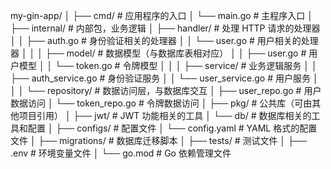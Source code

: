 my-gin-app/
│
├── cmd/                        # 应用程序的入口
│   └── main.go                 # 主程序入口
│
├── internal/                   # 内部包，业务逻辑
│   ├── handler/                # 处理 HTTP 请求的处理器
│   │   ├── auth.go             # 身份验证相关的处理器
│   │   └── user.go             # 用户相关的处理器
│   │
│   ├── model/                  # 数据模型（与数据库表相对应）
│   │   ├── user.go             # 用户模型
│   │   └── token.go            # 令牌模型
│   │
│   ├── service/                # 业务逻辑服务
│   │   ├── auth_service.go     # 身份验证服务
│   │   └── user_service.go     # 用户服务
│   │
│   └── repository/             # 数据访问层，与数据库交互
│       ├── user_repo.go        # 用户数据访问
│       └── token_repo.go       # 令牌数据访问
│
├── pkg/                        # 公共库（可由其他项目引用）
│   ├── jwt/                    # JWT 功能相关的工具
│   └── db/                     # 数据库相关的工具和配置
│
├── configs/                    # 配置文件
│   └── config.yaml             # YAML 格式的配置文件
│
├── migrations/                 # 数据库迁移脚本
│
├── tests/                      # 测试文件
│
├── .env                        # 环境变量文件
│
└── go.mod                      # Go 依赖管理文件
